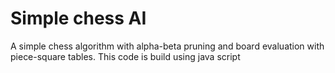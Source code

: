 # Simple chess AI

A simple chess algorithm with alpha-beta pruning and board evaluation with piece-square tables.
This code is build using java script 
